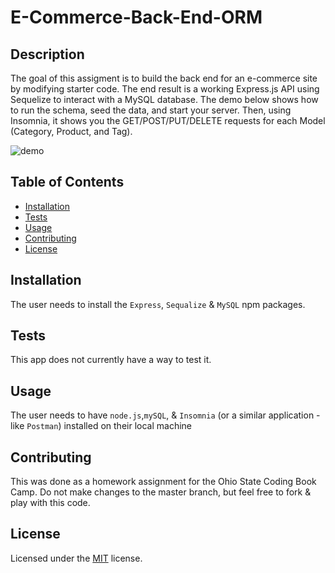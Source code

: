 # E-Commerce-Back-End-ORM

## Description
The goal of this assigment is to build the back end for an e-commerce site by modifying starter code. The end result is a working Express.js API using Sequelize to interact with a MySQL database. The demo below shows how to run the schema, seed the data, and start your server. Then, using Insomnia, it shows you the GET/POST/PUT/DELETE requests for each Model (Category, Product, and Tag). 

![demo](./assets/demo.gif)

## Table of Contents
- [Installation](#installation)
- [Tests](#tests)
- [Usage](#usage)
- [Contributing](#contributing)
- [License](#license)

## Installation
The user needs to install the `Express`, `Sequalize` & `MySQL` npm packages. 

## Tests
This app does not currently have a way to test it.

## Usage 
The user needs to have `node.js`,`mySQL`, & `Insomnia` (or a similar application - like `Postman`) installed on their local machine 

## Contributing 
This was done as a homework assignment for the Ohio State Coding Book Camp. Do not make changes to the master branch, but feel free to fork & play with this code.

## License 
Licensed under the [MIT](./assets/LICENSE.txt) license.
